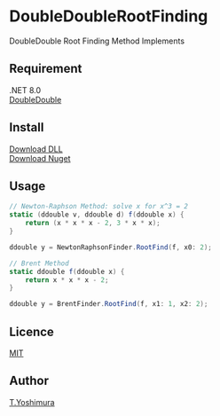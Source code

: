 # DoubleDoubleRootFinding
 DoubleDouble Root Finding Method Implements

## Requirement
.NET 8.0  
[DoubleDouble](https://github.com/tk-yoshimura/DoubleDouble)

## Install

[Download DLL](https://github.com/tk-yoshimura/DoubleDoubleRootFinding/releases)  
[Download Nuget](https://www.nuget.org/packages/tyoshimura.doubledouble.rootfinding/)  

## Usage
```csharp
// Newton-Raphson Method: solve x for x^3 = 2
static (ddouble v, ddouble d) f(ddouble x) {
    return (x * x * x - 2, 3 * x * x);
}

ddouble y = NewtonRaphsonFinder.RootFind(f, x0: 2);
```

```csharp
// Brent Method
static ddouble f(ddouble x) {
    return x * x * x - 2;
}

ddouble y = BrentFinder.RootFind(f, x1: 1, x2: 2);
```

## Licence
[MIT](https://github.com/tk-yoshimura/DoubleDoubleRootFinding/blob/main/LICENSE)

## Author

[T.Yoshimura](https://github.com/tk-yoshimura)
